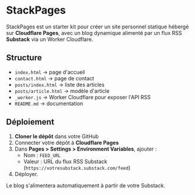 # StackPages

StackPages est un starter kit pour créer un site personnel statique hébergé sur **Cloudflare Pages**, avec un blog dynamique alimenté par un flux RSS **Substack** via un Worker Cloudflare.

## Structure

- `index.html` → page d'accueil
- `contact.html` → page de contact
- `posts/index.html` → liste des articles
- `posts/article.html` → modèle d'article
- `_worker.js` → Worker Cloudflare pour exposer l'API RSS
- `README.md` → documentation

## Déploiement

1. **Cloner le dépôt** dans votre GitHub
2. Connecter votre dépôt à **Cloudflare Pages**
3. Dans **Pages > Settings > Environment Variables**, ajouter :
   - Nom : `FEED_URL`
   - Valeur : URL du flux RSS Substack (`https://votresubstack.substack.com/feed`)
4. Déployer.

Le blog s'alimentera automatiquement à partir de votre Substack.
